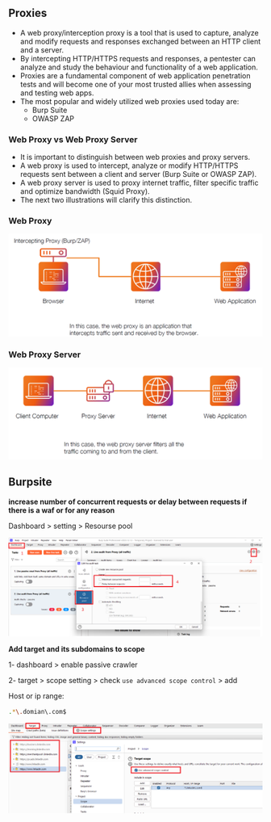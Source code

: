 ## Proxies



- A web proxy/interception proxy is a tool that is used to capture, analyze and modify requests and responses exchanged between an HTTP client
  and a server.
- By intercepting HTTP/HTTPS requests and responses, a pentester can analyze and study the behaviour and functionality of a web application.
- Proxies are a fundamental component of web application penetration tests and will become one of your most trusted allies when assessing and testing web apps.
- The most popular and widely utilized web proxies used today are:
  - Burp Suite
  - OWASP ZAP





### Web Proxy vs Web Proxy Server

- It is important to distinguish between web proxies and proxy servers.
- A web proxy is used to intercept, analyze or modify HTTP/HTTPS requests sent between a client and server (Burp Suite or OWASP ZAP).
- A web proxy server is used to proxy internet traffic, filter specific traffic and optimize bandwidth (Squid Proxy).
- The next two illustrations will clarify this distinction.



### Web Proxy

![](./assets/1.png)









### Web Proxy Server

![](./assets/2.png)

















## Burpsite



**increase number of concurrent requests or delay between requests if there is a waf or for any reason**

Dashboard > setting > Resourse pool 



![](./assets/3.png)









**Add target and its subdomains to scope** 

1- dashboard > enable passive crawler

2- target > scope setting > check `use advanced scope control` > add

Host or ip range:

```bash
.*\.domian\.com$
```

![](./assets/4.png)









